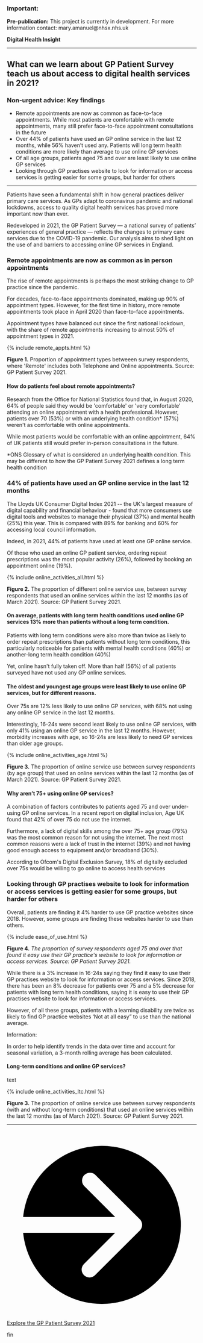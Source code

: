 <script src="https://cdn.plot.ly/plotly-latest.min.js"></script>

<div class="nhsuk-warning-callout">
  <h3 class="nhsuk-warning-callout__label">
    Important<span class="nhsuk-u-visually-hidden">:</span>
  </h3>
  <p><b>Pre-publication:</b> This project is currently in development.  For more information contact: mary.amanuel@nhsx.nhs.uk</p>
</div>

<td class="nhsuk-table__cell">
          <strong class="nhsuk-tag">
  Digital Health Insight
</strong>

  </td>

<hr class="nhsuk-u-margin-top-0 nhsuk-u-margin-bottom-6">

## What can we learn about GP Patient Survey teach us about access to digital health services in 2021?

<!-- {% include update.html %}-->


<div class="nhsuk-care-card nhsuk-care-card--primary">
  <div class="nhsuk-care-card__heading-container">
    <h3 class="nhsuk-care-card__heading"><span role="text"><span class="nhsuk-u-visually-hidden">Non-urgent advice: </span>Key findings</span></h3>
    <span class="nhsuk-care-card__arrow" aria-hidden="true"></span>
  </div>
  <div class="nhsuk-care-card__content">
  
  <ul>
      <li>Remote appointments are now as common as face-to-face appointments. While most patients are comfortable with remote appointments, many still prefer face-to-face appointment consultations in the future</li>
      <li>Over 44% of patients have used an GP online service in the last 12 months, while 56% haven’t used any. Patients will long term health conditions are more likely than average to use online GP services</li>
      <li>Of all age groups, patients aged 75 and over are least likely to use online GP services</li>
      <li>Looking through GP practises website to look for information or access services is getting easier for some groups, but harder for others</li>
    </ul>
    <p></p>
    
  </div>
</div>

<hr class="nhsuk-u-margin-top-0 nhsuk-u-margin-bottom-6">


Patients have seen a fundamental shift in how general practices deliver primary care services. As GPs adapt to coronavirus pandemic and national lockdowns, access to quality digital health services has proved more important now than ever.

Redeveloped in 2021, the GP Patient Survey — a national survey of patients’ experiences of general practice — reflects the changes to primary care services due to the COVID-19 pandemic. Our analysis aims to shed light on the use of and barriers to accessing online GP services in England.


### Remote appointments are now as common as in person appointments

The rise of remote appointments is perhaps the most striking change to GP practice since the pandemic. 

For decades, face-to-face appointments dominated, making up 90% of appointment types. However, for the first time in history, more remote appointments took place in April 2020 than face-to-face appointments. 

Appointment types have balanced out since the first national lockdown, with the share of remote appointments increasing to almost 50% of appointment types in 2021.



{% include remote_appts.html %}

<p><strong>Figure 1.</strong> Proportion of appointment types betweeen survey respondents, where 'Remote' includes both Telephone and Online appointments. Source: GP Patient Survey 2021.</p>


#### How do patients feel about remote appointments? 

Research from the Office for National Statistics found that, in August 2020, 64% of people said they would be 'comfortable' or 'very comfortable' attending an online appointment with a health professional. However,  patients over 70 (53%) or with an underlying health condition* (57%) weren't as comfortable with online appointments.

While most patients would be comfortable with an online appointment, 64% of UK patients still would prefer in-person consultations in the future. 

*ONS Glossary of what is considered an underlying health condition. This may be different to how the GP Patient Survey 2021 defines a long term health condition


### 44% of patients have used an GP online service in the last 12 months

The Lloyds UK Consumer Digital Index 2021 -- the UK's largest measure of digital capability and financial behaviour - found that more consumers use digital tools and websites to manage their physical (37%) and mental health (25%) this year. This is compared with 89% for banking and 60% for accessing local council information.

Indeed, in 2021, 44% of patients have used at least one GP online service. 

Of those who used an online GP patient service, ordering repeat prescriptions was the most popular activity (26%), followed by booking an appointment online (19%).


{% include online_activities_all.html %}

<p><b>Figure 2.</b> The proportion of different online service use, between survey respondents that used an online services within the last 12 months (as of March 2021). Source: GP Patient Survey 2021.</p>

#### On average, patients with long term health conditions used online GP services 13% more than patients without a long term condition.

Patients with long term conditions were also more than twice as likely to order repeat prescriptions than patients without long term conditions, this particularly noticeable for patients with mental health conditions (40%) or another-long term health condition (40%)

Yet, online hasn't fully taken off. More than half (56%) of all patients surveyed have not used any GP online services.

#### The oldest and youngest age groups were least likely to use online GP services, but for different reasons.


Over 75s are 12% less likely to use online GP services, with 68% not using any online GP service in the last 12 months.

Interestingly, 16-24s were second least likely to use online GP services, with only 41% using an online GP service in the last 12 months. However, morbidity increases with age, so 16-24s are less likely to need GP services than older age groups.


{% include online_activities_age.html %}


<p><b>Figure 3.</b> The proportion of online service use between survey respondents (by age group) that used an online services within the last 12 months (as of March 2021). Source: GP Patient Survey 2021.</p>

#### Why aren’t 75+ using online GP services?

A combination of factors contributes to patients aged 75 and over under-using GP online services. In a recent report on digital inclusion, Age UK found that 42% of over 75 do not use the internet.  

Furthermore, a lack of digital skills among the over 75+ age group (79%) was the most common reason for not using the internet. The next most common reasons were a lack of trust in the internet (39%) and not having good enough access to equipment and/or broadband (30%).

According to Ofcom's Digital Exclusion Survey, 18% of digitally excluded over 75s would be willing to go online to access health services



### Looking through GP practises website to look for information or access services is getting easier for some groups, but harder for others

Overall, patients are finding it 4% harder to use GP practice websites since 2018. However, some groups are finding these websites harder to use than others. 

{% include ease_of_use.html %}

<p><b>Figure 4.</b> <em>The proportion of survey respondents aged 75 and over that found it easy use their GP practice's website to look for information or access services. Source: GP Patient Survey 2021.</em></p>

While there is a 3% increase in 16-24s saying they find it easy to use their GP practises website to look for information or access services. Since 2018, there has been an 8% decrease for patients over 75 and a 5% decrease for patients with long term health conditions, saying it is easy to use their GP practises website to look for information or access services.

However, of all these groups, patients with a learning disability are twice as likely to find GP practice websites ‘Not at all easy” to use than the national average. 



<div class="nhsuk-inset-text">
                  <span class="nhsuk-u-visually-hidden">Information: </span>
                  <p>In order to help identify trends in the data over time and account for seasonal variation, a 3-month rolling average has been calculated.</p>
                </div>

#### Long-term conditions and online GP services?

text

{% include online_activities_ltc.html %}

<p><b>Figure 3.</b> The proportion of online service use between survey respondents (with and without long-term conditions) that used an online services within the last 12 months (as of March 2021). Source: GP Patient Survey 2021.</p>

<hr class="nhsuk-u-margin-top-0 nhsuk-u-margin-bottom-6">

<div class="nhsuk-action-link">
  <a class="nhsuk-action-link__link" href="https://gp-patient.co.uk/">
    <svg class="nhsuk-icon nhsuk-icon__arrow-right-circle" xmlns="http://www.w3.org/2000/svg" viewBox="0 0 24 24" aria-hidden="true">
      <path d="M0 0h24v24H0z" fill="none"></path>
      <path d="M12 2a10 10 0 0 0-9.95 9h11.64L9.74 7.05a1 1 0 0 1 1.41-1.41l5.66 5.65a1 1 0 0 1 0 1.42l-5.66 5.65a1 1 0 0 1-1.41 0 1 1 0 0 1 0-1.41L13.69 13H2.05A10 10 0 1 0 12 2z"></path>
    </svg>
    <span class="nhsuk-action-link__text">Explore the GP Patient Survey 2021</span>
  </a>
</div>

fin
